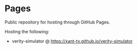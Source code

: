 # Pages
Public repository for hosting through GitHub Pages.

Hosting the following:

 - verity-simulator @ https://xant-tv.github.io/verity-simulator